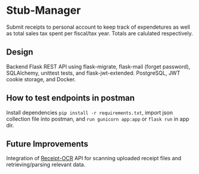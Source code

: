 # Stub-Manager

Submit receipts to personal account to keep track of expendetures as well as total sales tax spent per fiscal/tax year.
Totals are calulated respectively.

## Design

Backend Flask REST API using flask-migrate, flask-mail (forget password), SQLAlchemy, unittest tests, and flask-jwt-extended. PostgreSQL, JWT cookie storage, and Docker.

## How to test endpoints in postman

Install dependencies `pip install -r requirements.txt`, import json collection file into postman, and `run gunicorn app:app` or `flask run` in app dir.

## Future Improvements

Integration of [Receipt-OCR](https://github.com/Asprise/receipt-ocr) API for scanning uploaded receipt files and retrieving/parsing relevant data.
